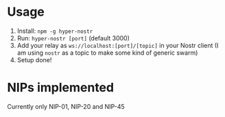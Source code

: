 # Usage
1. Install: `npm -g hyper-nostr`
2. Run: `hyper-nostr [port]` (default 3000)
3. Add your relay as `ws://localhost:[port]/[topic]` in your Nostr client (I am using `nostr` as a topic to make some kind of generic swarm)
4. Setup done!

# NIPs implemented
Currently only NIP-01, NIP-20 and NIP-45